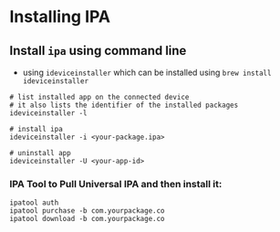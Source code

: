 # Installing IPA

## Install `ipa` using command line

* using `ideviceinstaller` which can be installed using `brew install ideviceinstaller`

```
# list installed app on the connected device
# it also lists the identifier of the installed packages
ideviceinstaller -l

# install ipa
ideviceinstaller -i <your-package.ipa>

# uninstall app
ideviceinstaller -U <your-app-id>
```

### IPA Tool to Pull Universal IPA and then install it:

```
ipatool auth
ipatool purchase -b com.yourpackage.co
ipatool download -b com.yourpackage.co
```
